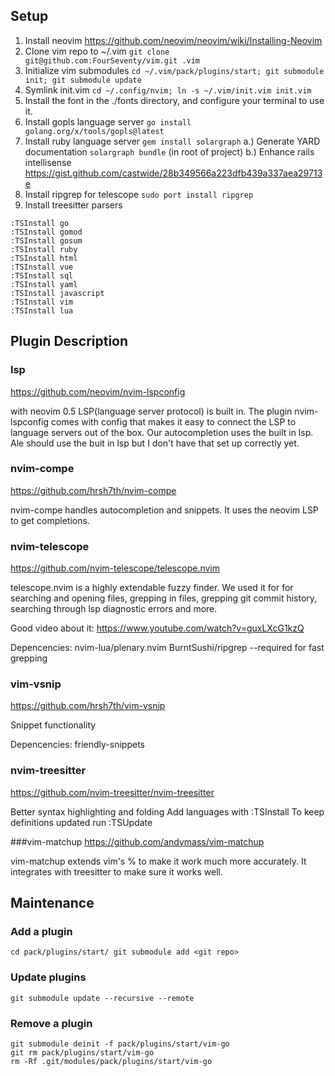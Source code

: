 ## Setup
1. Install neovim https://github.com/neovim/neovim/wiki/Installing-Neovim
2. Clone vim repo to ~/.vim `git clone git@github.com:FourSeventy/vim.git .vim`
3. Initialize vim submodules `cd ~/.vim/pack/plugins/start; git submodule init; git submodule update`
4. Symlink init.vim `cd ~/.config/nvim; ln -s ~/.vim/init.vim init.vim`
5. Install the font in the ./fonts directory, and configure your terminal to use it.
6. Install gopls language server `go install golang.org/x/tools/gopls@latest`
7. Install ruby language server `gem install solargraph`
    a.) Generate YARD documentation  `solargraph bundle` (in root of project)
    b.) Enhance rails intellisense https://gist.github.com/castwide/28b349566a223dfb439a337aea29713e
8. Install ripgrep for telescope `sudo port install ripgrep`
9. Install treesitter parsers
```
:TSInstall go
:TSInstall gomod
:TSInstall gosum
:TSInstall ruby
:TSInstall html
:TSInstall vue
:TSInstall sql
:TSInstall yaml
:TSInstall javascript
:TSInstall vim
:TSInstall lua
```

## Plugin Description

### lsp
https://github.com/neovim/nvim-lspconfig

with neovim 0.5 LSP(language server protocol) is built in. The plugin nvim-lspconfig comes with config that
makes it easy to connect the LSP to language servers out of the box. Our autocompletion uses the built in lsp.
Ale should use the buit in lsp but I don't have that set up correctly yet.

### nvim-compe
https://github.com/hrsh7th/nvim-compe

nvim-compe handles autocompletion and snippets. It uses the neovim LSP to get completions.

### nvim-telescope
https://github.com/nvim-telescope/telescope.nvim

telescope.nvim is a highly extendable fuzzy finder. We used it for for searching and opening files, grepping
in files, grepping git commit history, searching through lsp diagnostic errors and more.

Good video about it: https://www.youtube.com/watch?v=guxLXcG1kzQ

Depencencies:
nvim-lua/plenary.nvim
BurntSushi/ripgrep --required for fast grepping

### vim-vsnip
https://github.com/hrsh7th/vim-vsnip

Snippet functionality

Depencencies: 
friendly-snippets

### nvim-treesitter
https://github.com/nvim-treesitter/nvim-treesitter

Better syntax highlighting and folding
Add languages with :TSInstall
To keep definitions updated run :TSUpdate

###vim-matchup
https://github.com/andymass/vim-matchup

vim-matchup extends vim's % to make it work much more accurately. It integrates with
treesitter to make sure it works well.




## Maintenance

### Add a plugin
`
cd pack/plugins/start/
git submodule add <git repo>
`

### Update plugins
`git submodule update --recursive --remote`

### Remove a plugin
```
git submodule deinit -f pack/plugins/start/vim-go
git rm pack/plugins/start/vim-go
rm -Rf .git/modules/pack/plugins/start/vim-go
```
